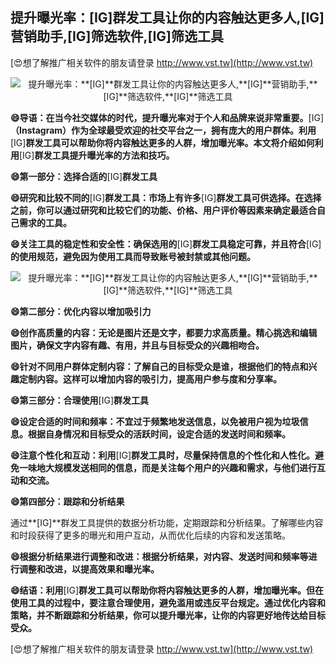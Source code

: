 ## **提升曝光率：**[IG]**群发工具让你的内容触达更多人,**[IG]**营销助手,**[IG]**筛选软件,**[IG]**筛选工具**

[😍想了解推广相关软件的朋友请登录 http://www.vst.tw](http://www.vst.tw)

 <center><img src="https://vst.tw/MP4/tuiguang/png/6.png" alt="提升曝光率：**[IG]**群发工具让你的内容触达更多人,**[IG]**营销助手,**[IG]**筛选软件,**[IG]**筛选工具"></center>

**😄导语：在当今社交媒体的时代，提升曝光率对于个人和品牌来说非常重要。**[IG]**（Instagram）作为全球最受欢迎的社交平台之一，拥有庞大的用户群体。利用**[IG]**群发工具可以帮助你将内容触达更多的人群，增加曝光率。本文将介绍如何利用**[IG]**群发工具提升曝光率的方法和技巧。**

**😄第一部分：选择合适的**[IG]**群发工具**

**😄研究和比较不同的**[IG]**群发工具：市场上有许多**[IG]**群发工具可供选择。在选择之前，你可以通过研究和比较它们的功能、价格、用户评价等因素来确定最适合自己需求的工具。**

**😄关注工具的稳定性和安全性：确保选用的**[IG]**群发工具稳定可靠，并且符合**[IG]**的使用规范，避免因为使用工具而导致账号被封禁或其他问题。**

 <center><img src="https://vst.tw/MP4/tuiguang/png/2.png" alt="提升曝光率：**[IG]**群发工具让你的内容触达更多人,**[IG]**营销助手,**[IG]**筛选软件,**[IG]**筛选工具"></center>

**😄第二部分：优化内容以增加吸引力**

**😄创作高质量的内容：无论是图片还是文字，都要力求高质量。精心挑选和编辑图片，确保文字内容有趣、有用，并且与目标受众的兴趣相吻合。**

**😄针对不同用户群体定制内容：了解自己的目标受众是谁，根据他们的特点和兴趣定制内容。这样可以增加内容的吸引力，提高用户参与度和分享率。**

**😄第三部分：合理使用**[IG]**群发工具**

**😄设定合适的时间和频率：不宜过于频繁地发送信息，以免被用户视为垃圾信息。根据自身情况和目标受众的活跃时间，设定合适的发送时间和频率。**

**😄注意个性化和互动：利用**[IG]**群发工具时，尽量保持信息的个性化和人性化。避免一味地大规模发送相同的信息，而是关注每个用户的兴趣和需求，与他们进行互动和交流。**

**😄第四部分：跟踪和分析结果**

通过**[IG]**群发工具提供的数据分析功能，定期跟踪和分析结果。了解哪些内容和时段获得了更多的曝光和用户互动，从而优化后续的内容和发送策略。

**😄根据分析结果进行调整和改进：根据分析结果，对内容、发送时间和频率等进行调整和改进，以提高效果和曝光率。**

**😄结语：利用**[IG]**群发工具可以帮助你将内容触达更多的人群，增加曝光率。但在使用工具的过程中，要注意合理使用，避免滥用或违反平台规定。通过优化内容和策略，并不断跟踪和分析结果，你可以提升曝光率，让你的内容更好地传达给目标受众。**

[😍想了解推广相关软件的朋友请登录 http://www.vst.tw](http://www.vst.tw)



